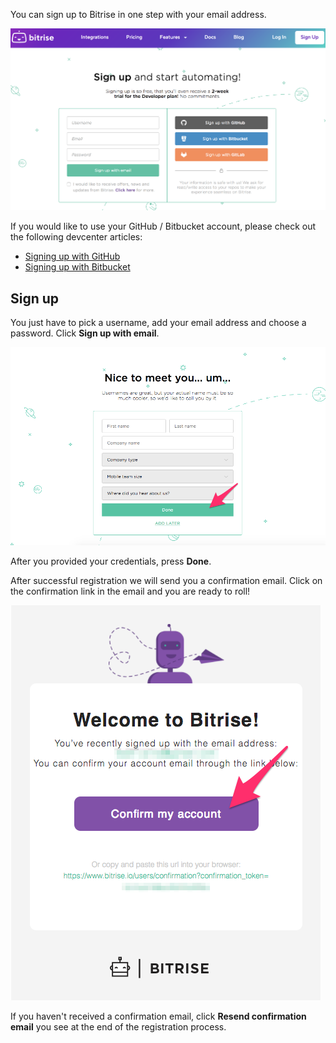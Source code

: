 You can sign up to Bitrise in one step with your email address.

![Screenshot](/img/signing-up/sign-up-bitrise.png)

If you would like to use your GitHub / Bitbucket account, please check out the following devcenter articles:

* [Signing up with GitHub](/getting-started/signing-up/signing-up-with-github)
* [Signing up with Bitbucket](/getting-started/signing-up/signing-up-with-bitbucket)

## Sign up

You just have to pick a username, add your email address and choose a password. Click **Sign up with email**.

![Screenshot](/img/signing-up/sign-up-credentials.png)

After you provided your credentials, press **Done**.

After successful registration we will send you a confirmation email. Click on the confirmation link in the email and you are ready to roll!

![Screenshot](/img/signing-up/confirmation-email.png)

If you haven't received a confirmation email, click **Resend confirmation email** you see at the end of the registration process.
